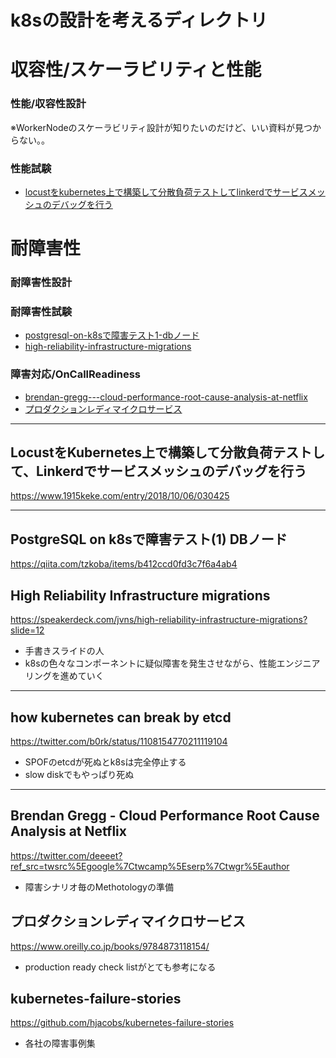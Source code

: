 # k8sの設計を考えるディレクトリ

# 収容性/スケーラビリティと性能
### 性能/収容性設計
※WorkerNodeのスケーラビリティ設計が知りたいのだけど、いい資料が見つからない。。

### 性能試験
- [locustをkubernetes上で構築して分散負荷テストしてlinkerdでサービスメッシュのデバッグを行う](#locustをkubernetes上で構築して分散負荷テストしてlinkerdでサービスメッシュのデバッグを行う)


# 耐障害性
### 耐障害性設計

### 耐障害性試験
- [postgresql-on-k8sで障害テスト1-dbノード](#postgresql-on-k8sで障害テスト1-dbノード)
- [high-reliability-infrastructure-migrations](#high-reliability-infrastructure-migrations)

### 障害対応/OnCallReadiness
- [brendan-gregg---cloud-performance-root-cause-analysis-at-netflix](#brendan-gregg---cloud-performance-root-cause-analysis-at-netflix)
- [プロダクションレディマイクロサービス](#プロダクションレディマイクロサービス)
---

## LocustをKubernetes上で構築して分散負荷テストして、Linkerdでサービスメッシュのデバッグを行う
https://www.1915keke.com/entry/2018/10/06/030425

---
## PostgreSQL on k8sで障害テスト(1) DBノード
https://qiita.com/tzkoba/items/b412ccd0fd3c7f6a4ab4

## High Reliability Infrastructure migrations 
https://speakerdeck.com/jvns/high-reliability-infrastructure-migrations?slide=12

- 手書きスライドの人
- k8sの色々なコンポーネントに疑似障害を発生させながら、性能エンジニアリングを進めていく

---
## how kubernetes can break by etcd
https://twitter.com/b0rk/status/1108154770211119104
- SPOFのetcdが死ぬとk8sは完全停止する
- slow diskでもやっぱり死ぬ

---
## Brendan Gregg - Cloud Performance Root Cause Analysis at Netflix
https://twitter.com/deeeet?ref_src=twsrc%5Egoogle%7Ctwcamp%5Eserp%7Ctwgr%5Eauthor

- 障害シナリオ毎のMethotologyの準備

## プロダクションレディマイクロサービス
https://www.oreilly.co.jp/books/9784873118154/

- production ready check listがとても参考になる

## kubernetes-failure-stories
https://github.com/hjacobs/kubernetes-failure-stories

- 各社の障害事例集

